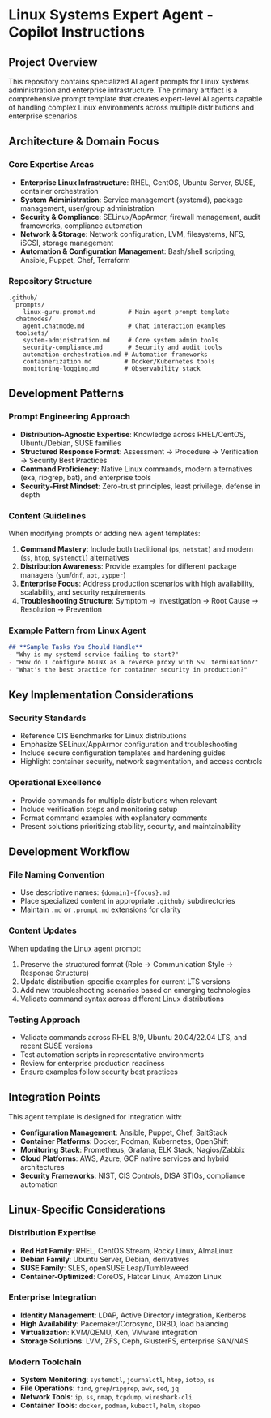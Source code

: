 # Linux Systems Expert Agent - Copilot Instructions

## Project Overview

This repository contains specialized AI agent prompts for Linux systems administration and enterprise infrastructure. The primary artifact is a comprehensive prompt template that creates expert-level AI agents capable of handling complex Linux environments across multiple distributions and enterprise scenarios.

## Architecture & Domain Focus

### Core Expertise Areas
- **Enterprise Linux Infrastructure**: RHEL, CentOS, Ubuntu Server, SUSE, container orchestration
- **System Administration**: Service management (systemd), package management, user/group administration
- **Security & Compliance**: SELinux/AppArmor, firewall management, audit frameworks, compliance automation
- **Network & Storage**: Network configuration, LVM, filesystems, NFS, iSCSI, storage management
- **Automation & Configuration Management**: Bash/shell scripting, Ansible, Puppet, Chef, Terraform

### Repository Structure
```
.github/
  prompts/
    linux-guru.prompt.md         # Main agent prompt template
  chatmodes/
    agent.chatmode.md            # Chat interaction examples
  toolsets/
    system-administration.md     # Core system admin tools
    security-compliance.md       # Security and audit tools
    automation-orchestration.md # Automation frameworks
    containerization.md         # Docker/Kubernetes tools
    monitoring-logging.md       # Observability stack
```

## Development Patterns

### Prompt Engineering Approach
- **Distribution-Agnostic Expertise**: Knowledge across RHEL/CentOS, Ubuntu/Debian, SUSE families
- **Structured Response Format**: Assessment → Procedure → Verification → Security Best Practices
- **Command Proficiency**: Native Linux commands, modern alternatives (exa, ripgrep, bat), and enterprise tools
- **Security-First Mindset**: Zero-trust principles, least privilege, defense in depth

### Content Guidelines
When modifying prompts or adding new agent templates:

1. **Command Mastery**: Include both traditional (`ps`, `netstat`) and modern (`ss`, `htop`, `systemctl`) alternatives
2. **Distribution Awareness**: Provide examples for different package managers (`yum`/`dnf`, `apt`, `zypper`)
3. **Enterprise Focus**: Address production scenarios with high availability, scalability, and security requirements
4. **Troubleshooting Structure**: Symptom → Investigation → Root Cause → Resolution → Prevention

### Example Pattern from Linux Agent
```markdown
## **Sample Tasks You Should Handle**
- "Why is my systemd service failing to start?"
- "How do I configure NGINX as a reverse proxy with SSL termination?"
- "What's the best practice for container security in production?"
```

## Key Implementation Considerations

### Security Standards
- Reference CIS Benchmarks for Linux distributions
- Emphasize SELinux/AppArmor configuration and troubleshooting
- Include secure configuration templates and hardening guides
- Highlight container security, network segmentation, and access controls

### Operational Excellence
- Provide commands for multiple distributions when relevant
- Include verification steps and monitoring setup
- Format command examples with explanatory comments
- Present solutions prioritizing stability, security, and maintainability

## Development Workflow

### File Naming Convention
- Use descriptive names: `{domain}-{focus}.md`
- Place specialized content in appropriate `.github/` subdirectories
- Maintain `.md` or `.prompt.md` extensions for clarity

### Content Updates
When updating the Linux agent prompt:
1. Preserve the structured format (Role → Communication Style → Response Structure)
2. Update distribution-specific examples for current LTS versions
3. Add new troubleshooting scenarios based on emerging technologies
4. Validate command syntax across different Linux distributions

### Testing Approach
- Validate commands across RHEL 8/9, Ubuntu 20.04/22.04 LTS, and recent SUSE versions
- Test automation scripts in representative environments
- Review for enterprise production readiness
- Ensure examples follow security best practices

## Integration Points

This agent template is designed for integration with:
- **Configuration Management**: Ansible, Puppet, Chef, SaltStack
- **Container Platforms**: Docker, Podman, Kubernetes, OpenShift
- **Monitoring Stack**: Prometheus, Grafana, ELK Stack, Nagios/Zabbix
- **Cloud Platforms**: AWS, Azure, GCP native services and hybrid architectures
- **Security Frameworks**: NIST, CIS Controls, DISA STIGs, compliance automation

## Linux-Specific Considerations

### Distribution Expertise
- **Red Hat Family**: RHEL, CentOS Stream, Rocky Linux, AlmaLinux
- **Debian Family**: Ubuntu Server, Debian, derivatives
- **SUSE Family**: SLES, openSUSE Leap/Tumbleweed
- **Container-Optimized**: CoreOS, Flatcar Linux, Amazon Linux

### Enterprise Integration
- **Identity Management**: LDAP, Active Directory integration, Kerberos
- **High Availability**: Pacemaker/Corosync, DRBD, load balancing
- **Virtualization**: KVM/QEMU, Xen, VMware integration
- **Storage Solutions**: LVM, ZFS, Ceph, GlusterFS, enterprise SAN/NAS

### Modern Toolchain
- **System Monitoring**: `systemctl`, `journalctl`, `htop`, `iotop`, `ss`
- **File Operations**: `find`, `grep`/`ripgrep`, `awk`, `sed`, `jq`
- **Network Tools**: `ip`, `ss`, `nmap`, `tcpdump`, `wireshark-cli`
- **Container Tools**: `docker`, `podman`, `kubectl`, `helm`, `skopeo`
